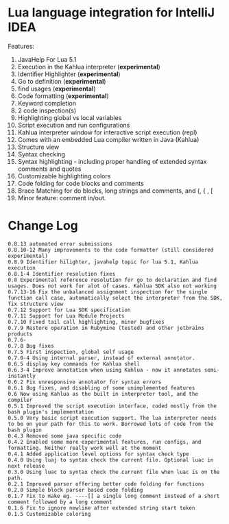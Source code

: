 Lua language integration for IntelliJ IDEA
==========================================

Features:

  1. JavaHelp For Lua 5.1
  2. Execution in the Kahlua interpreter (**experimental**)
  3. Identifier Highlighter (**experimental**)
  4. Go to definition (**experimental**)
  5. find usages (**experimental**)
  6. Code formatting (**experimental**)
  7. Keyword completion
  8. 2 code inspection(s)
  9. Highlighting global vs local variables
  10. Script execution and run configurations
  11. Kahlua interpreter window for interactive script execution (repl)
  12. Comes with an embedded Lua compiler written in Java (Kahlua)
  13. Structure view
  14. Syntax checking
  15. Syntax highlighting - including proper handling of extended syntax comments and quotes
  16. Customizable highlighting colors
  17. Code folding for code blocks and comments
  18. Brace Matching for do blocks, long strings and comments, and (, { , [
  19. Minor feature: comment in/out.

Change Log
==========

    0.8.13 automated error submissions 
    0.8.10-12 Many improvements to the code formatter (still considered experimental)
    0.8.9 Identifier hilighter, javahelp topic for lua 5.1, Kahlua execution
    0.8.1-4 Identifier resolution fixes
    0.8 Experimental reference resolution for go to declaration and find usages. Does not work for alot of cases. Kahlua SDK also not working
    0.7.13-16 Fix the unbalanced assignment inspection for the single function call case, automatically select the interpreter from the SDK, fix structure view
    0.7.12 Support for Lua SDK specification
    0.7.11 Support for Lua Module Projects
    0.7.10 Fixed tail call highlighting, minor bugfixes
    0.7.9 Restore operation in Rubymine (tested) and other jetbrains products
    0.7.6-
    0.7.8 Bug fixes
    0.7.5 First inspection, global self usage
    0.7.0-4 Using internal parser, instead of external annotator.
    0.6.5 display key commands for Kahlua shell
    0.6.3-4 Improve annotation when using Kahlua - now it annotates semi-instantly
    0.6.2 Fix unresponsive annotator for syntax errors
    0.6.1 Bug fixes, and disabling of some unimplemented features
    0.6 Now using Kahlua as the built in interpreter tool, and the compiler
    0.5.1 Improved the script execution interface, coded mostly from the bash plugin's implementation
    0.5.0 Very basic script execution support. The lua interpreter needs to be on your path for this to work. Borrowed lots of code from the bash plugin
    0.4.3 Removed some java specific code
    0.4.2 Enabled some more experimental features, run configs, and formatting. Neither really work well at the moment
    0.4.1 Added application level options for syntax check type
    0.4.0 Using luaj to syntax check the current file. Optional luac in next release
    0.3.0 Using luac to syntax check the current file when luac is on the path.
    0.2.1 Improved parser offering better code folding for functions
    0.2.0 Simple block parser based code folding
    0.1.7 Fix to make eg. ----[[ a single long comment instead of a short comment followed by a long comment
    0.1.6 Fix to ignore newline after extended string start token
    0.1.5 Customizable coloring